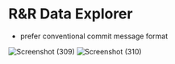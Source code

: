 # R&R Data Explorer

- prefer conventional commit message format

  
![Screenshot (309)](https://github.com/manjunathBase2/RR_WebApp/assets/146637969/8591402d-d870-46fb-81cb-6eae1ef04131)
![Screenshot (310)](https://github.com/manjunathBase2/RR_WebApp/assets/146637969/7f48300e-8432-42fe-b9b9-1fafd9179223)
